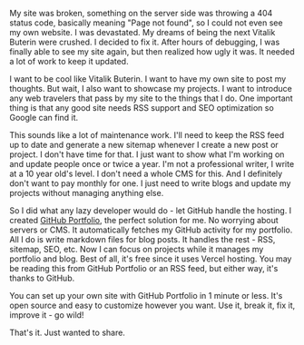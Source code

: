 My site was broken, something on the server side was throwing a 404 status code, basically meaning "Page not found", so I could not even see my own website. I was devastated. My dreams of being the next Vitalik Buterin were crushed. I decided to fix it. After hours of debugging, I was finally able to see my site again, but then realized how ugly it was. It needed a lot of work to keep it updated.

I want to be cool like Vitalik Buterin. I want to have my own site to post my thoughts. But wait, I also want to showcase my projects. I want to introduce any web travelers that pass by my site to the things that I do. One important thing is that any good site needs RSS support and SEO optimization so Google can find it.

This sounds like a lot of maintenance work. I'll need to keep the RSS feed up to date and generate a new sitemap whenever I create a new post or project. I don't have time for that. I just want to show what I'm working on and update people once or twice a year. I'm not a professional writer, I write at a 10 year old's level. I don't need a whole CMS for this. And I definitely don't want to pay monthly for one. I just need to write blogs and update my projects without managing anything else. 

So I did what any lazy developer would do - let GitHub handle the hosting. I created [GitHub Portfolio](https://github.com/jorge-menjivar/GitHub-Portfolio), the perfect solution for me. No worrying about servers or CMS. It automatically fetches my GitHub activity for my portfolio. All I do is write markdown files for blog posts. It handles the rest - RSS, sitemap, SEO, etc. Now I can focus on projects while it manages my portfolio and blog. Best of all, it's free since it uses Vercel hosting. You may be reading this from GitHub Portfolio or an RSS feed, but either way, it's thanks to GitHub.

You can set up your own site with GitHub Portfolio in 1 minute or less. It's open source and easy to customize however you want. Use it, break it, fix it, improve it - go wild!

That's it. Just wanted to share.
